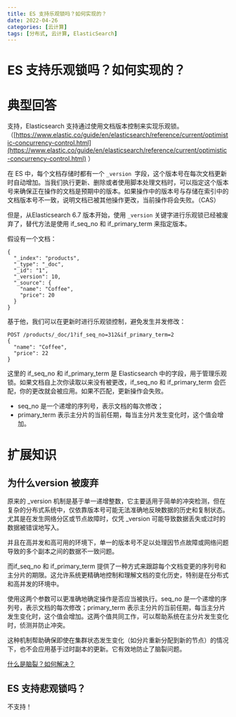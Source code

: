 ```yaml
---
title: ES 支持乐观锁吗？如何实现的？
date: 2022-04-26
categories: [云计算]
tags: [分布式, 云计算, ElasticSearch]
---
```

# ES 支持乐观锁吗？如何实现的？

# 典型回答


支持，Elasticsearch 支持通过使用文档版本控制来实现乐观锁。（[https://www.elastic.co/guide/en/elasticsearch/reference/current/optimistic-concurrency-control.html](https://www.elastic.co/guide/en/elasticsearch/reference/current/optimistic-concurrency-control.html) ）



在 ES 中，每个文档存储时都有一个 `_version `字段，这个版本号在每次文档更新时自动增加。当我们执行更新、删除或者使用脚本处理文档时，可以指定这个版本号来确保正在操作的文档是预期中的版本。如果操作中的版本号与存储在索引中的文档版本号不一致，说明文档已被其他操作更改，当前操作将会失败。（CAS）



但是，从Elasticsearch 6.7 版本开始，使用 `_version` 关键字进行乐观锁已经被废弃了，替代方法是使用 if_seq_no 和  if_primary_term 来指定版本。



假设有一个文档：



```plain
{
  "_index": "products",
  "_type": "_doc",
  "_id": "1",
  "_version": 10,
  "_source": {
    "name": "Coffee",
    "price": 20
  }
}

```



基于他，我们可以在更新时进行乐观锁控制，避免发生并发修改：



```plain
POST /products/_doc/1?if_seq_no=312&if_primary_term=2
{
  "name": "Coffee",
  "price": 22
}
```

  
这里的 if_seq_no 和 if_primary_term 是 Elasticsearch 中的字段，用于管理乐观锁。如果文档自上次你读取以来没有被更改，if_seq_no 和 if_primary_term 会匹配，你的更改就会被应用。如果不匹配，更新操作会失败。



+ seq_no 是一个递增的序列号，表示文档的每次修改；
+ primary_term 表示主分片的当前任期，每当主分片发生变化时，这个值会增加。



# 扩展知识


## 为什么version 被废弃


原来的 _version 机制是基于单一递增整数，它主要适用于简单的冲突检测，但在复杂的分布式系统中，仅依靠版本号可能无法准确地反映数据的历史和复制状态。尤其是在发生网络分区或节点故障时，仅凭 _version 可能导致数据丢失或过时的数据被错误地写入。



并且在高并发和高可用的环境下，单一的版本号不足以处理因节点故障或网络问题导致的多个副本之间的数据不一致问题。



而if_seq_no 和 if_primary_term 提供了一种方式来跟踪每个文档变更的序列号和主分片的期限。这允许系统更精确地控制和理解文档的变化历史，特别是在分布式和高并发的环境中。



使用这两个参数可以更准确地确定操作是否应当被执行。seq_no 是一个递增的序列号，表示文档的每次修改；primary_term 表示主分片的当前任期，每当主分片发生变化时，这个值会增加。这两个值共同工作，可以帮助系统在主分片发生变化时，侦测并防止冲突。



这种机制帮助确保即使在集群状态发生变化（如分片重新分配到新的节点）的情况下，也不会应用基于过时副本的更新。它有效地防止了脑裂问题。



[什么是脑裂？如何解决？](https://www.yuque.com/hollis666/xkm7k3/xuxwgui3f8ti2a0y)







## ES 支持悲观锁吗？


不支持！

